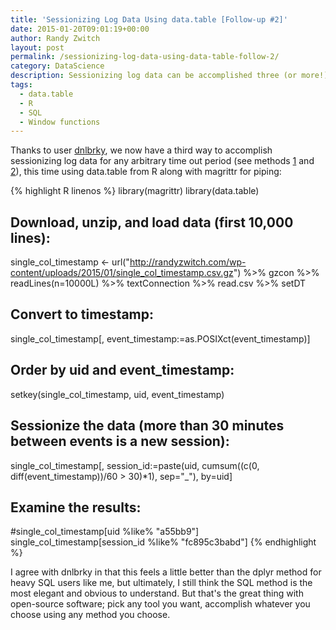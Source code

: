 ```yaml
---
title: 'Sessionizing Log Data Using data.table [Follow-up #2]'
date: 2015-01-20T09:01:19+00:00
author: Randy Zwitch
layout: post
permalink: /sessionizing-log-data-using-data-table-follow-2/
category: DataScience
description: Sessionizing log data can be accomplished three (or more!) ways. Here's how to use R along with data.table to sessionize click-level data into sessions.
tags:
  - data.table
  - R
  - SQL
  - Window functions
---
```

Thanks to user <a title="dnlbrky comment" href="http://randyzwitch.com/sessionizing-log-data-dplyr-r-window-functions/#comment-16205" target="_blank">dnlbrky</a>, we now have a third way to accomplish sessionizing log data for any arbitrary time out period (see methods [1](/sessionizing-log-data-sql/ "Sessionizing Log Data Using SQL") and [2](/sessionizing-log-data-dplyr-r-window-functions/ "Sessionizing Log Data Using dplyr [Follow-up]")), this time using data.table from R along with magrittr for piping:

{% highlight R linenos %}
library(magrittr)
library(data.table)

## Download, unzip, and load data (first 10,000 lines):
single_col_timestamp <- url("http://randyzwitch.com/wp-content/uploads/2015/01/single_col_timestamp.csv.gz") %>%
  gzcon %>%
  readLines(n=10000L) %>%
  textConnection %>%
  read.csv %>%
  setDT

## Convert to timestamp:
single_col_timestamp[, event_timestamp:=as.POSIXct(event_timestamp)]

## Order by uid and event_timestamp:
setkey(single_col_timestamp, uid, event_timestamp)

## Sessionize the data (more than 30 minutes between events is a new session):
single_col_timestamp[, session_id:=paste(uid, cumsum((c(0, diff(event_timestamp))/60 > 30)*1), sep="_"), by=uid]

## Examine the results:
#single_col_timestamp[uid %like% "a55bb9"]
single_col_timestamp[session_id %like% "fc895c3babd"]
{% endhighlight %}

I agree with dnlbrky in that this feels a little better than the dplyr method for heavy SQL users like me, but ultimately, I still think the SQL method is the most elegant and obvious to understand. But that's the great thing with open-source software; pick any tool you want, accomplish whatever you choose using any method you choose.
